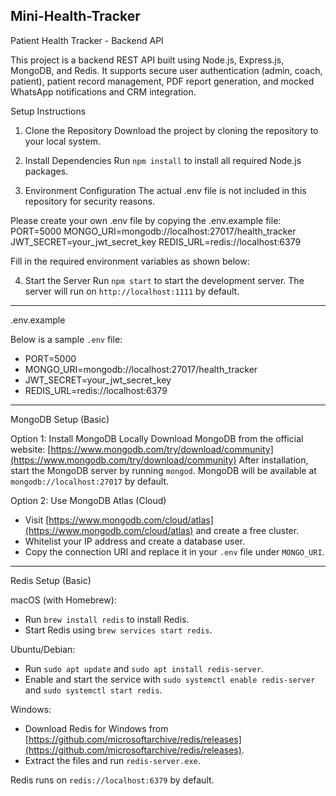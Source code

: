 Mini-Health-Tracker
------------------------


Patient Health Tracker - Backend API

This project is a backend REST API built using Node.js, Express.js, MongoDB, and Redis. It supports secure user authentication (admin, coach, patient), patient record management, PDF report generation, and mocked WhatsApp notifications and CRM integration.


Setup Instructions

1. Clone the Repository
   Download the project by cloning the repository to your local system.

2. Install Dependencies
   Run `npm install` to install all required Node.js packages.

3. Environment Configuration
The actual .env file is not included in this repository for security reasons.

Please create your own .env file by copying the .env.example file:
PORT=5000
MONGO_URI=mongodb://localhost:27017/health_tracker
JWT_SECRET=your_jwt_secret_key
REDIS_URL=redis://localhost:6379


Fill in the required environment variables as shown below:

4. Start the Server
   Run `npm start` to start the development server.
   The server will run on `http://localhost:1111` by default.

---

 .env.example

Below is a sample `.env` file:

* PORT=5000
* MONGO\_URI=mongodb://localhost:27017/health\_tracker
* JWT\_SECRET=your\_jwt\_secret\_key
* REDIS\_URL=redis\://localhost:6379

---

MongoDB Setup (Basic)

Option 1: Install MongoDB Locally
Download MongoDB from the official website: [https://www.mongodb.com/try/download/community](https://www.mongodb.com/try/download/community)
After installation, start the MongoDB server by running `mongod`.
MongoDB will be available at `mongodb://localhost:27017` by default.

Option 2: Use MongoDB Atlas (Cloud)

* Visit [https://www.mongodb.com/cloud/atlas](https://www.mongodb.com/cloud/atlas) and create a free cluster.
* Whitelist your IP address and create a database user.
* Copy the connection URI and replace it in your `.env` file under `MONGO_URI`.

---

Redis Setup (Basic)

macOS (with Homebrew):

* Run `brew install redis` to install Redis.
* Start Redis using `brew services start redis`.

Ubuntu/Debian:

* Run `sudo apt update` and `sudo apt install redis-server`.
* Enable and start the service with `sudo systemctl enable redis-server` and `sudo systemctl start redis`.

Windows:

* Download Redis for Windows from [https://github.com/microsoftarchive/redis/releases](https://github.com/microsoftarchive/redis/releases).
* Extract the files and run `redis-server.exe`.

Redis runs on `redis://localhost:6379` by default.
